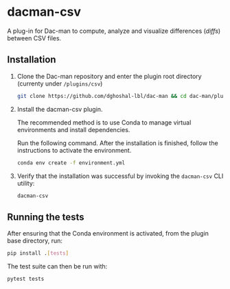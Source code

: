 # dacman-csv

A plug-in for Dac-man to compute, analyze and visualize differences (_diffs_) between CSV files.

## Installation

1. Clone the Dac-man repository and enter the plugin root directory (currenty under `/plugins/csv`)

    ```sh
    git clone https://github.com/dghoshal-lbl/dac-man && cd dac-man/plugins/csv
    ```

1. Install the dacman-csv plugin.

    The recommended method is to use Conda to manage virtual environments and install dependencies.

    Run the following command.
    After the installation is finished, follow the instructions to activate the environment.

    ```sh
    conda env create -f environment.yml
    ```

1. Verify that the installation was successful by invoking the `dacman-csv` CLI utility:

    ```sh
    dacman-csv
    ```

## Running the tests

After ensuring that the Conda environment is activated, from the plugin base directory, run:

```sh
pip install .[tests]
```

The test suite can then be run with:

```sh
pytest tests
```